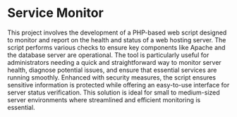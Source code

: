 # Service Monitor

This project involves the development of a PHP-based web script designed to monitor and report on the health and status of a web hosting server. The script performs various checks to ensure key components like Apache and the database server are operational. The tool is particularly useful for administrators needing a quick and straightforward way to monitor server health, diagnose potential issues, and ensure that essential services are running smoothly. Enhanced with security measures, the script ensures sensitive information is protected while offering an easy-to-use interface for server status verification. This solution is ideal for small to medium-sized server environments where streamlined and efficient monitoring is essential.
